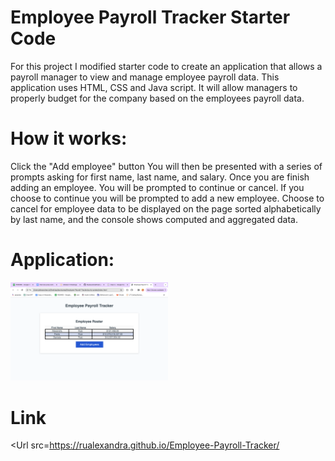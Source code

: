 # Employee Payroll Tracker Starter Code

For this project I modified starter code to create an application that allows a payroll manager to view and manage employee payroll data. This application uses HTML, CSS and Java script. It will allow managers to properly budget for the company based on the employees payroll data.

# How it works:

Click the "Add employee" button
You will then be presented with a series of prompts asking for first name, last name, and salary.
Once you are finish adding an employee.
You will be prompted to continue or cancel.
If you choose to continue you will be prompted to add a new employee.
Choose to cancel for employee data to be displayed on the page sorted alphabetically by last name, and the console shows computed and aggregated data.

# Application:

<img src="https://github.com/Rualexandra/Employee-Payroll-Tracker/blob/main/Assets/Screenshot%202024-03-10%20at%2012.19.10%20PM.png" width="50%" height="50%">

# Link

<Url src=<https://rualexandra.github.io/Employee-Payroll-Tracker/>
